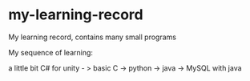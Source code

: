 # my-learning-record
My learning record, contains many small programs

My sequence of learning: <br/>

a little bit C# for unity - > basic C -> python -> java -> MySQL with java
